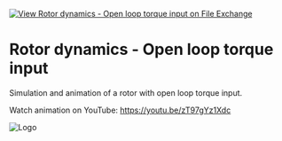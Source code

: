 [![View Rotor dynamics - Open loop torque input on File Exchange](https://www.mathworks.com/matlabcentral/images/matlab-file-exchange.svg)](https://www.mathworks.com/matlabcentral/fileexchange/92203-rotor-dynamics-open-loop-torque-input)
# Rotor dynamics - Open loop torque input
Simulation and animation of a rotor with open loop torque input.

Watch animation on YouTube: https://youtu.be/zT97gYz1Xdc

![Logo](https://www.mathworks.com/matlabcentral/mlc-downloads/downloads/9094ebb9-ba6c-4820-a52b-d14ec12e46f2/74c83653-b8b4-48b9-8589-6bd27abe1a71/images/1620950150.png)

